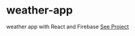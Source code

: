 # weather-app
weather app with React and Firebase
[See Project ](https://ordep96.github.io/weather-app/)
